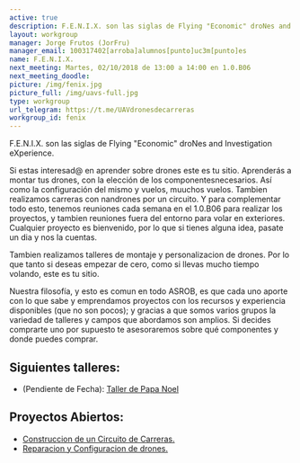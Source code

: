 ```yaml
---
active: true
description: F.E.N.I.X. son las siglas de Flying "Economic" droNes and Investigation eXperience. <br> Si estas interesad@ en aprender sobre drones este es tu sitio. Aprenderás a montar tus drones, con la elección de los componentesnecesarios. Así como la configuración del mismo y vuelos, muuchos vuelos. Tambien realizamos carreras con nandrones por un circuito.
layout: workgroup
manager: Jorge Frutos (JorFru)
manager_email: 100317402[arroba]alumnos[punto]uc3m[punto]es
name: F.E.N.I.X.
next_meeting: Martes, 02/10/2018 de 13:00 a 14:00 en 1.0.B06
next_meeting_doodle: 
picture: /img/fenix.jpg
picture_full: /img/uavs-full.jpg
type: workgroup
url_telegram: https://t.me/UAVdronesdecarreras
workgroup_id: fenix
---
```


<!--- Model for next_meeting string here --->
<!--- next_meeting: Jueves, 21/12/2017 de 15:00 a 19:00 en 1.0.B06 --->

F.E.N.I.X. son las siglas de Flying "Economic" droNes and Investigation eXperience.

Si estas interesad@ en aprender sobre drones este es tu sitio. Aprenderás a montar tus drones, con la elección de los componentesnecesarios. Así como la configuración del mismo y vuelos, muuchos vuelos. Tambien realizamos carreras con nandrones por un circuito. Y para complementar todo esto, tenemos reuniones cada semana en el 1.0.B06 para realizar los proyectos, y tambien reuniones fuera del entorno para volar en exteriores. Cualquier proyecto es bienvenido, por lo que si tienes alguna idea, pasate un dia y nos la cuentas.

Tambien realizamos talleres de montaje y personalizacion de drones. Por lo que tanto si deseas empezar de cero, como si llevas mucho tiempo volando, este es tu sitio.

Nuestra filosofía, y esto es comun en todo ASROB, es que cada uno aporte con lo que sabe y emprendamos proyectos con los recursos y experiencia disponibles (que no son pocos); y gracias a que somos varios grupos la variedad de talleres y campos que abordamos son amplios. Si decides comprarte uno por supuesto te asesoraremos sobre qué componentes y donde puedes comprar.


## Siguientes talleres:

  * (Pendiente de Fecha): [Taller de Papa Noel](https://github.com/asrob-uc3m/Taller-de-Papa-Noel) 

## Proyectos Abiertos:

* [Construccion de un Circuito de Carreras.](https://github.com/asrob-uc3m/ASROB-FPV-Racing)
* [Reparacion y Configuracion de drones.](https://github.com/asrob-uc3m/FENIX)

